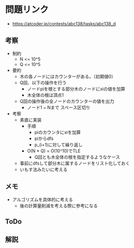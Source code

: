 # 問題リンク
- https://atcoder.jp/contests/abc138/tasks/abc138_d

## 考察
- 制約
    - N <= 10^5
    - Q <= 10^5
- 要約
    - 木の各ノードにはカウンターがある。（初期値0）
    - Q回、以下の操作を行う
        - ノードpiを根とする部分木のノードにxiの値を加算
        - 木全体の根は頂点1
    - Q回の操作後の全ノードのカウンターの値を出力
        - ノード1 ~ Nまで スペース区切り
- 考察
    - 素直に実装
        - 手順
            - piのカウンタにxiを加算
            - piからdfs
            - p_(i+1)に対して繰り返し
        - O(N * Q) = O(10^10)でTLE
            - Q回とも木全体の根を指定するようなケース
    - 事前にdfsして部分木に属するノードをリスト化しておく
    - いもす法みたいに考える

## メモ
- アルゴリズムを具体的に考える
    - 後の計算量削減を考える際に参考になる

## ToDo

## 解説